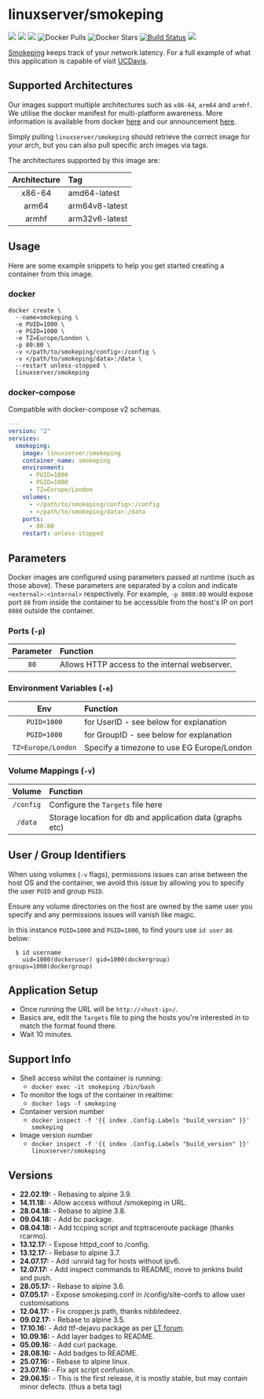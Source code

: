 # linuxserver/smokeping

[![](https://img.shields.io/discord/354974912613449730.svg?logo=discord&label=LSIO%20Discord&style=flat-square)](https://discord.gg/YWrKVTn) [![](https://images.microbadger.com/badges/version/linuxserver/smokeping.svg)](https://microbadger.com/images/linuxserver/smokeping) [![](https://images.microbadger.com/badges/image/linuxserver/smokeping.svg)](https://microbadger.com/images/linuxserver/smokeping) ![Docker Pulls](https://img.shields.io/docker/pulls/linuxserver/smokeping.svg) ![Docker Stars](https://img.shields.io/docker/stars/linuxserver/smokeping.svg) [![Build Status](https://ci.linuxserver.io/buildStatus/icon?job=Docker-Pipeline-Builders/docker-smokeping/master)](https://ci.linuxserver.io/job/Docker-Pipeline-Builders/job/docker-smokeping/job/master/) [![](https://lsio-ci.ams3.digitaloceanspaces.com/linuxserver/smokeping/latest/badge.svg)](https://lsio-ci.ams3.digitaloceanspaces.com/linuxserver/smokeping/latest/index.html)

[Smokeping](https://oss.oetiker.ch/smokeping/) keeps track of your network latency. For a full example of what this application is capable of visit [UCDavis](http://smokeping.ucdavis.edu/cgi-bin/smokeping.fcgi).

## Supported Architectures

Our images support multiple architectures such as `x86-64`, `arm64` and `armhf`. We utilise the docker manifest for multi-platform awareness. More information is available from docker [here](https://github.com/docker/distribution/blob/master/docs/spec/manifest-v2-2.md#manifest-list) and our announcement [here](https://blog.linuxserver.io/2019/02/21/the-lsio-pipeline-project/).

Simply pulling `linuxserver/smokeping` should retrieve the correct image for your arch, but you can also pull specific arch images via tags.

The architectures supported by this image are:

| Architecture | Tag |
| :---: | :--- |
| x86-64 | amd64-latest |
| arm64 | arm64v8-latest |
| armhf | arm32v6-latest |

## Usage

Here are some example snippets to help you get started creating a container from this image.

### docker

```text
docker create \
  --name=smokeping \
  -e PUID=1000 \
  -e PGID=1000 \
  -e TZ=Europe/London \
  -p 80:80 \
  -v </path/to/smokeping/config>:/config \
  -v </path/to/smokeping/data>:/data \
  --restart unless-stopped \
  linuxserver/smokeping
```

### docker-compose

Compatible with docker-compose v2 schemas.

```yaml
---
version: "2"
services:
  smokeping:
    image: linuxserver/smokeping
    container_name: smokeping
    environment:
      - PUID=1000
      - PGID=1000
      - TZ=Europe/London
    volumes:
      - </path/to/smokeping/config>:/config
      - </path/to/smokeping/data>:/data
    ports:
      - 80:80
    restart: unless-stopped
```

## Parameters

Docker images are configured using parameters passed at runtime \(such as those above\). These parameters are separated by a colon and indicate `<external>:<internal>` respectively. For example, `-p 8080:80` would expose port `80` from inside the container to be accessible from the host's IP on port `8080` outside the container.

### Ports \(`-p`\)

| Parameter | Function |
| :---: | :--- |
| `80` | Allows HTTP access to the internal webserver. |

### Environment Variables \(`-e`\)

| Env | Function |
| :---: | :--- |
| `PUID=1000` | for UserID - see below for explanation |
| `PGID=1000` | for GroupID - see below for explanation |
| `TZ=Europe/London` | Specify a timezone to use EG Europe/London |

### Volume Mappings \(`-v`\)

| Volume | Function |
| :---: | :--- |
| `/config` | Configure the `Targets` file here |
| `/data` | Storage location for db and application data \(graphs etc\) |

## User / Group Identifiers

When using volumes \(`-v` flags\), permissions issues can arise between the host OS and the container, we avoid this issue by allowing you to specify the user `PUID` and group `PGID`.

Ensure any volume directories on the host are owned by the same user you specify and any permissions issues will vanish like magic.

In this instance `PUID=1000` and `PGID=1000`, to find yours use `id user` as below:

```text
  $ id username
    uid=1000(dockeruser) gid=1000(dockergroup) groups=1000(dockergroup)
```

## Application Setup

* Once running the URL will be `http://<host-ip>/`.
* Basics are, edit the `Targets` file to ping the hosts you're interested in to match the format found there.
* Wait 10 minutes.

## Support Info

* Shell access whilst the container is running: 
  * `docker exec -it smokeping /bin/bash`
* To monitor the logs of the container in realtime: 
  * `docker logs -f smokeping`
* Container version number 
  * `docker inspect -f '{{ index .Config.Labels "build_version" }}' smokeping`
* Image version number
  * `docker inspect -f '{{ index .Config.Labels "build_version" }}' linuxserver/smokeping`

## Versions

* **22.02.19:** - Rebasing to alpine 3.9.
* **14.11.18:** - Allow access without /smokeping in URL.
* **28.04.18:** - Rebase to alpine 3.8.
* **09.04.18:** - Add bc package.
* **08.04.18:** - Add tccping script and tcptraceroute package \(thanks rcarmo\).
* **13.12.17:** - Expose httpd\_conf to /config.
* **13.12.17:** - Rebase to alpine 3.7.
* **24.07.17:** - Add :unraid tag for hosts without ipv6.
* **12.07.17:** - Add inspect commands to README, move to jenkins build and push.
* **28.05.17:** - Rebase to alpine 3.6.
* **07.05.17:** - Expose smokeping.conf in /config/site-confs to allow user customisations
* **12.04.17:** - Fix cropper.js path, thanks nibbledeez.
* **09.02.17:** - Rebase to alpine 3.5.
* **17.10.16:** - Add ttf-dejavu package as per [LT forum](http://lime-technology.com/forum/index.php?topic=43602.msg507875#msg507875).
* **10.09.16:** - Add layer badges to README.
* **05.09.16:** - Add curl package.
* **28.08.16:** - Add badges to README.
* **25.07.16:** - Rebase to alpine linux.
* **23.07.16:** - Fix apt script confusion.
* **29.06.15:** - This is the first release, it is mostly stable, but may contain minor defects. \(thus a beta tag\)

